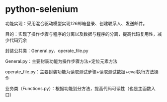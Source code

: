 # python-selenium
功能实现：采用混合驱动模型实现126邮箱登录、创建联系人、发送邮件。

目的：实现了操作步骤与程序的分离以及数据与程序的分离，提高代码复用性，减少代码冗余

封装公共类：General.py、operate_file.py

General.py：主要封装功能为操作步骤方法+定位元素方法

operate_file.py：主要封装功能为读取测试步骤+读取测试数据+eval执行方法操作

业务类（Functions.py）：根据功能划分方法，提高代码可读性（也是主函数入口）




